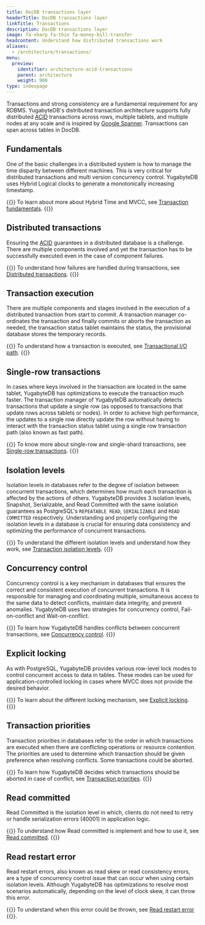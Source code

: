 ```yaml
---
title: DocDB transactions layer
headerTitle: DocDB transactions layer
linkTitle: Transactions
description: DocDB transactions layer
image: fa-sharp fa-thin fa-money-bill-transfer
headcontent: Understand how distributed transactions work
aliases:
  - /architecture/transactions/
menu:
  preview:
    identifier: architecture-acid-transactions
    parent: architecture
    weight: 900
type: indexpage
---
```


Transactions and strong consistency are a fundamental requirement for any RDBMS. YugabyteDB's distributed transaction architecture supports fully distributed [ACID](../key-concepts#acid) transactions across rows, multiple tablets, and multiple nodes at any scale and is inspired by [Google Spanner](https://research.google.com/archive/spanner-osdi2012.pdf"). Transactions can span across tables in DocDB.

## Fundamentals

One of the basic challenges in a distributed system is how to manage the time disparity between different machines. This is very critical for distributed transactions and multi version concurrency control. YugabyteDB uses Hybrid Logical clocks to generate a monotonically increasing timestamp.

{{<tip>}}
To learn about more about Hybrid Time and MVCC, see [Transaction fundamentals](transactions-overview/).
{{</tip>}}

## Distributed transactions

Ensuring the [ACID](../key-concepts/#acid) guarantees in a distributed database is a challenge. There are multiple components involved and yet the transaction has to be successfully executed even in the case of component failures.

{{<tip>}}
To understand how failures are handled during transactions, see [Distributed transactions](distributed-txns/).
{{</tip>}}

## Transaction execution

There are multiple components and stages involved in the execution of a distributed transaction from start to commit. A transaction manager co-ordinates the transaction and finally commits or aborts the transaction as needed, the transaction status tablet maintains the status, the provisional database stores the temporary records.

{{<tip>}}
To understand how a transaction is executed, see [Transactional I/O path](transactional-io-path/).
{{</tip>}}

## Single-row transactions

In cases where keys involved in the transaction are located in the same tablet, YugabyteDB has optimizations to execute the transaction much faster. The transaction manager of YugabyteDB automatically detects transactions that update a single row (as opposed to transactions that update rows across tablets or nodes). In order to achieve high performance, the updates to a single row directly update the row without having to interact with the transaction status tablet using a single row transaction path (also known as fast path).

{{<tip>}}
To know more about single-row and single-shard transactions, see [Single-row transactions](single-row-transactions/).
{{</tip>}}

## Isolation levels

Isolation levels in databases refer to the degree of isolation between concurrent transactions, which determines how much each transaction is affected by the actions of others. YugabyteDB provides 3 isolation levels, Snapshot, Serializable, and Read Committed with the same isolation guarantees as PostgreSQL's `REPEATABLE READ`, `SERIALIZABLE` and `READ COMMITTED` respectively. Understanding and properly configuring the isolation levels in a database is crucial for ensuring data consistency and optimizing the performance of concurrent transactions.

{{<tip>}}
To understand the different isolation levels and understand how they work, see [Transaction isolation levels](isolation-levels/).
{{</tip>}}

## Concurrency control

Concurrency control is a key mechanism in databases that ensures the correct and consistent execution of concurrent transactions. It is responsible for managing and coordinating multiple, simultaneous access to the same data to detect conflicts, maintain data integrity, and prevent anomalies. YugabyteDB uses two strategies for concurrency control, Fail-on-conflict and Wait-on-conflict.

{{<tip>}}
To learn how YugabyteDB handles conflicts between concurrent transactions, see [Concurrency control](concurrency-control/).
{{</tip>}}

## Explicit locking

As with PostgreSQL, YugabyteDB provides various row-level lock modes to control concurrent access to data in tables. These modes can be used for application-controlled locking in cases where MVCC does not provide the desired behavior.

{{<tip>}}
To learn about the different locking mechanism, see [Explicit locking](../../explore/transactions/explicit-locking).
{{</tip>}}

## Transaction priorities

Transaction priorities in databases refer to the order in which transactions are executed when there are conflicting operations or resource contention. The priorities are used to determine which transaction should be given preference when resolving conflicts. Some transactions could be aborted.

{{<tip>}}
To learn how YugabyteDB decides which transactions should be aborted in case of conflict, see [Transaction priorities](transaction-priorities/).
{{</tip>}}

## Read committed

Read Committed is the isolation level in which, clients do not need to retry or handle serialization errors (40001) in application logic.

{{<tip>}}
To understand how Read committed is implement and how to use it, see [Read committed](read-committed/).
{{</tip>}}

## Read restart error

Read restart errors, also known as read skew or read consistency errors, are a type of concurrency control issue that can occur when using certain isolation levels. Although YugabyteDB has optimizations to resolve most scenarios automatically, depending on the level of clock skew, it can throw this error.

{{<tip>}}
To understand when this error could be thrown, see [Read restart error](read-restart-error/)
{{</tip>}}.
